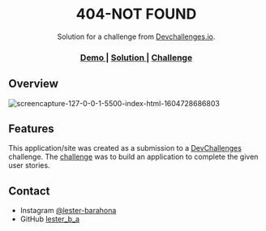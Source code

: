 <!-- Please update value in the {}  -->

<h1 align="center">404-NOT FOUND</h1>

<div align="center">
   Solution for a challenge from  <a href="http://devchallenges.io" target="_blank">Devchallenges.io</a>.
</div>

<div align="center">
  <h3>
    <a href="https://{your-demo-link.your-domain}">
      Demo
    </a>
    <span> | </span>
    <a href="https://{github.com/lester-barahona/404-NOTFOUND}">
      Solution
    </a>
    <span> | </span>
    <a href="https://devchallenges.io/challenges/wBunSb7FPrIepJZAg0sY">
      Challenge
    </a>
  </h3>
</div>


<!-- OVERVIEW -->

## Overview

![screencapture-127-0-0-1-5500-index-html-1604728686803](https://user-images.githubusercontent.com/61637107/98433369-036e4280-208c-11eb-834f-65bfc96184aa.png)







## Features

<!-- List the features of your application or follow the template. Don't share the figma file here :) -->

This application/site was created as a submission to a [DevChallenges](https://devchallenges.io/challenges) challenge. The [challenge](https://devchallenges.io/challenges/wBunSb7FPrIepJZAg0sY) was to build an application to complete the given user stories.




## Contact
- Instagram [@lester-barahona](https://{instagram.com/lester_b_a/})
- GitHub [lester_b_a](https://{github.com/lester-barahona})


